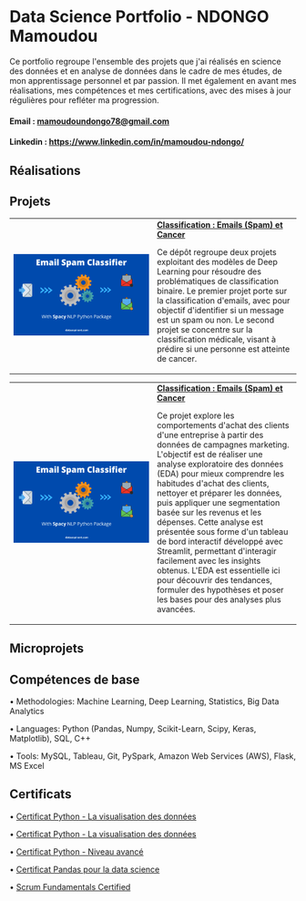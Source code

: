 # Data Science Portfolio - NDONGO Mamoudou 

Ce portfolio regroupe l'ensemble des projets que j'ai réalisés en science des données et en analyse de données dans le cadre de mes études, de mon apprentissage personnel et par passion. Il met également en avant mes réalisations, mes compétences et mes certifications, avec des mises à jour régulières pour refléter ma progression.

#### Email :  mamoudoundongo78@gmail.com

#### Linkedin : https://www.linkedin.com/in/mamoudou-ndongo/

## Réalisations

## Projets

<table style="width: 100%; table-layout: fixed;">
  <tr>
    <td style="width: 50%; text-align: center;">
      <img src="Images/email.png" alt="Icône d'email" style="width: 100%; max-width: 300px;">
    </td>
    <td style="width: 50%;">
      <strong>
        <a href="https://github.com/NdongoMamoudou/Deep_Learning_pour_la_Classification_Binaire">
          Classification : Emails (Spam) et Cancer
        </a>
      </strong>
      <p>
        Ce dépôt regroupe deux projets exploitant des modèles de Deep Learning pour résoudre des problématiques de classification binaire. 
        Le premier projet porte sur la classification d'emails, avec pour objectif d'identifier si un message est un spam ou non. 
        Le second projet se concentre sur la classification médicale, visant à prédire si une personne est atteinte de cancer.
      </p>
    </td>
  </tr>
</table>


<table style="width: 100%; table-layout: fixed;">
  <tr>
    <td style="width: 50%; text-align: center;">
      <img src="Images/email.png" alt="Icône d'email" style="width: 100%; max-width: 300px;">
    </td>
    <td style="width: 50%;">
      <strong>
        <a href="https://github.com/NdongoMamoudou/Deep_Learning_pour_la_Classification_Binaire">
          Classification : Emails (Spam) et Cancer
        </a>
      </strong>
      <p>
       Ce projet explore les comportements d'achat des clients d'une entreprise à partir des données de campagnes marketing. L'objectif est de réaliser une analyse exploratoire des données (EDA) pour mieux comprendre les habitudes d'achat des clients, nettoyer et préparer les données, puis appliquer une segmentation basée sur les revenus et les dépenses. Cette analyse est présentée sous forme d'un tableau de bord interactif développé avec Streamlit, permettant d'interagir facilement avec les insights obtenus. L'EDA est essentielle ici pour découvrir des tendances, formuler des hypothèses et poser les bases pour des analyses plus avancées.
      </p>
    </td>
  </tr>
</table>
                                                            



## Microprojets

## Compétences de base

  • Methodologies: Machine Learning, Deep Learning, Statistics, Big Data Analytics
  
  • Languages: Python (Pandas, Numpy, Scikit-Learn, Scipy, Keras, Matplotlib), SQL, C++
  
  • Tools: MySQL, Tableau, Git, PySpark, Amazon Web Services (AWS), Flask, MS Excel
  

## Certificats

  • [Certificat Python - La visualisation des données](./Certificats/CertificatDaccomplissement_Python_La_visualisation_des_donnees.pdf)
  
  • [Certificat Python - La visualisation des données](./Certificats/CertificatDaccomplissement_Python_La_visualisation_des_donnees.pdf)
  
  • [Certificat Python - Niveau avancé](./Certificats/CertificatDaccomplissement_Python_Niveau_avance.pdf)
  
  • [Certificat Pandas pour la data science](./Certificats/CertificatDaccomplissement_pandas%20_pour%20_la_%20data_science.pdf)

  • [Scrum Fundamentals Certified](./Certificats/ScrumFundamentalsCertified-MamoudouNdongo-1050242.pdf)
  


